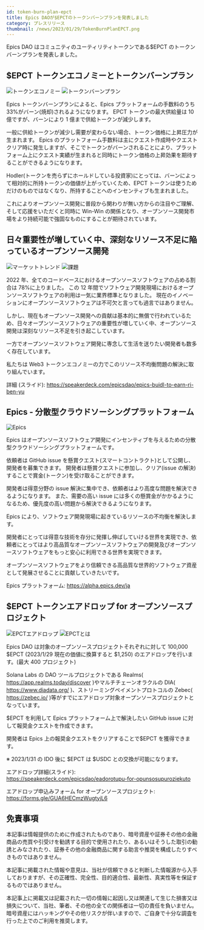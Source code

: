 ```yaml
---
id: token-burn-plan-epct
title: Epics DAOが$EPCTのトークンバーンプランを発表しました
category: プレスリリース
thumbnail: /news/2023/01/29/TokenBurnPlanEPCT.png
---
```


Epics DAO はコミュニティのユーティリティトークンである$EPCT
のトークンバーンプランを発表しました。

## $EPCT トークンエコノミーとトークンバーンプラン

![トークンエコノミー](/news/2023/01/29/TokenEconomyEPCTJA.png)
![トークンバーンプラン](/news/2023/01/29/TokenBurnPlanEPCTJA.png)

Epics トークンバーンプランによると、Epics プラットフォームの手数料のうち
33%がバーン(焼却)されるようになります。 EPCT トークンの最大供給量は 10
億ですが、バーンにより 1 億まで供給トークンが減少します。

一般に供給トークンが減少し需要が変わらない場合、トークン価格に上昇圧力が生まれます。
Epics
のプラットフォーム手数料は主にクエスト作成時やクエストクリア時に発生しますが、そこでトークンがバーンされることにより、プラットフォーム上にクエスト実績が生まれると同時にトークン価格の上昇効果を期待することができるようになります。

Hodler(トークンを売らずにホールドしている投資家)にとっては、バーンによって相対的に所持トークンの価値が上がっていくため、EPCT
トークンは使うためだけのものではなくなり、所持することへのインセンティブも生まれました。

これによりオープンソース開発に普段から関わりが無い方からの注目やご理解、そして応援をいただくと同時に
Win-Win
の関係となり、オープンソース開発市場をより持続可能で強固なものにすることが期待されています。

## 日々重要性が増していく中、深刻なリソース不足に陥っているオープンソース開発

![マーケットトレンド](/news/2023/01/23/MarketTrendsJA.png)
![課題](/news/2023/01/23/ProblemJA.png)

2022 年、全てのコードベースにおけるオープンソースソフトウェアの占める割合は
78%に上りました。 この 12
年間でソフトウェア開発現場におけるオープンソースソフトウェアの利用は一気に業界標準となりました。
現在のイノベーションにオープンソースソフトウェアは不可欠と言っても過言ではありません。

しかし、現在もオープンソース開発への貢献は基本的に無償で行われているため、日々オープンソースソフトウェアの重要性が増していく中、オープンソース開発は深刻なリソース不足を引き起こしています。

一方でオープンソースソフトウェア開発に専念して生活を送りたい開発者も数多く存在しています。

私たちは Web3
トークンエコノミーの力でこのリソース不均衡問題の解決に取り組んでいます。

詳細 (スライド): https://speakerdeck.com/epicsdao/epics-buidl-to-earn-ri-ben-yu

## Epics - 分散型クラウドソーシングプラットフォーム

![Epics](/news/2022/07/19/EpicsBusinessModelJA.png)

Epics
はオープンソースソフトウェア開発にインセンティブを与えるための分散型クラウドソーシングプラットフォームです。

依頼者は GitHub issue
を懸賞クエスト(スマートコントラクト)として公開し、開発者を募集できます。
開発者は懸賞クエストに参加し、クリア(issue
の解決)することで賞金(トークン)を受け取ることができます。

開発者は得意分野の issue
解決に集中でき、依頼者はより高度な問題を解決できるようになります。
また、需要の高い issue
には多くの懸賞金がかかるようになるため、優先度の高い問題から解決できるようになります。

Epics により、ソフトウェア開発現場に起きているリソースの不均衡を解決します。

開発者にとっては得意な技術を存分に発揮し伸ばしていける世界を実現でき、依頼者にとってはより高品質なオープンソースソフトウェアの開発及びオープンソースソフトウェアをもっと安心に利用できる世界を実現できます。

オープンソースソフトウェアをより信頼できる高品質な世界的ソフトウェア資産として発展させることに貢献していきたいです。

Epics プラットフォーム: https://alpha.epics.dev/ja

## $EPCT トークンエアドロップ for オープンソースプロジェクト

![EPCTエアドロップ](/news/2023/01/23/AirdropForOpenSourceProject.png)
![EPCTとは](/news/2023/01/23/WhatIsEPCTJA.png)

Epics DAO は対象のオープンソースプロジェクトそれぞれに対して 100,000 $EPCT
(2023/1/29 現在の価値に換算すると $1,250) のエアドロップを行います。(最大 400
プロジェクト)

Solana Labs の DAO ツールプロジェクトである Realms(
https://app.realms.today/discover )やマルチチェーンオラクルの DIA(
https://www.diadata.org/ )、ストリーミングペイメントプロトコルの Zebec(
https://zebec.io/
)等がすでにエアドロップ対象オープンソースプロジェクトとなっています。

$EPCT を利用して Epics プラットフォーム上で解決したい GitHub issue
に対して報奨金クエストを作成できます。

開発者は Epics 上の報奨金クエストをクリアすることで$EPCT を獲得できます。

※ 2023/1/31 の IDO 後に $EPCT は $USDC との交換が可能になります。

エアドロップ詳細(スライド):
https://speakerdeck.com/epicsdao/eadorotupu-for-opunsosupuroziekuto

エアドロップ申込みフォーム for オープンソースプロジェクト:
https://forms.gle/GUA6HECmzWugtyjL6

## 免責事項

本記事は情報提供のために作成されたものであり、暗号資産や証券その他の金融商品の売買や引受けを勧誘する目的で使用されたり、あるいはそうした取引の勧誘とみなされたり、証券その他の金融商品に関する助言や推奨を構成したりすべきものではありません。

本記事に掲載された情報や意見は、当社が信頼できると判断した情報源から入手しておりますが、その正確性、完全性、目的適合性、最新性、真実性等を保証するものではありません。

本記事上に掲載又は記載された一切の情報に起因し又は関連して生じた損害又は損失について、当社、筆者、その他の全ての関係者は一切の責任を負いません。暗号資産にはハッキングやその他リスクが伴いますので、ご自身で十分な調査を行った上でのご利用を推奨します。
